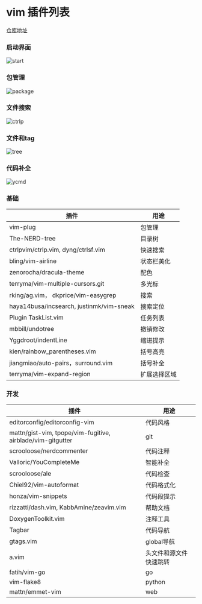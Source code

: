 # vim 插件列表

[仓库地址](https://github.com/cnsworder/crossvim)

### 启动界面
![start](http://ocr26ve0z.bkt.clouddn.com/start.gif)

### 包管理
![package](http://ocr26ve0z.bkt.clouddn.com/package.gif)

### 文件搜索
![ctrlp](http://ocr26ve0z.bkt.clouddn.com/ctrlp.gif)

### 文件和tag
![tree](http://ocr26ve0z.bkt.clouddn.com/tree.gif)

### 代码补全
![ycmd](http://ocr26ve0z.bkt.clouddn.com/ycmd.gif)


### 基础

| 插件 | 用途 |
| --- | --- |
| vim-plug | 包管理 |
| The-NERD-tree | 目录树 |
| ctrlpvim/ctrlp.vim, dyng/ctrlsf.vim | 快速搜索 |
| bling/vim-airline | 状态栏美化 |
| zenorocha/dracula-theme | 配色 |
| terryma/vim-multiple-cursors.git | 多光标 |
| rking/ag.vim， dkprice/vim-easygrep | 搜索 |
| haya14busa/incsearch, justinmk/vim-sneak | 搜索定位 |
| Plugin TaskList.vim | 任务列表 |
| mbbill/undotree | 撤销修改 |
| Yggdroot/indentLine | 缩进提示 |
| kien/rainbow_parentheses.vim | 括号高亮 |
| jiangmiao/auto-pairs，surround.vim | 括号补全 |
| terryma/vim-expand-region | 扩展选择区域 |


### 开发

| 插件 | 用途 |
| --- | --- |
| editorconfig/editorconfig-vim | 代码风格 |
| mattn/gist-vim, tpope/vim-fugitive, airblade/vim-gitgutter | git |
| scrooloose/nerdcommenter | 代码注释 |
| Valloric/YouCompleteMe | 智能补全 |
| scrooloose/ale | 代码检查 |
| Chiel92/vim-autoformat | 代码格式化 |
| honza/vim-snippets | 代码段提示 |
| rizzatti/dash.vim, KabbAmine/zeavim.vim | 帮助文档 |
| DoxygenToolkit.vim | 注释工具 |
| Tagbar | 代码导航 |
| gtags.vim | global导航 |
| a.vim | 头文件和源文件快速跳转 |
| fatih/vim-go | go |
| vim-flake8 | python |
| mattn/emmet-vim | web |
